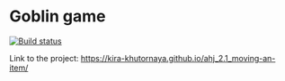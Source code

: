 # Goblin game

[![Build status](https://ci.appveyor.com/api/projects/status/bbjlmqar2q6b9xcc?svg=true)](https://ci.appveyor.com/project/kira-khutornaya/ahj-2-1-moving-an-item)

Link to the project: https://kira-khutornaya.github.io/ahj_2.1_moving-an-item/
